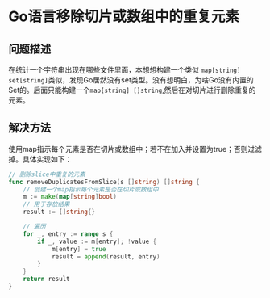 # Go语言移除切片或数组中的重复元素

## 问题描述

  在统计一个字符串出现在哪些文件里面，本想想构建一个类似 `map[string] set[string]`类似，发现Go居然没有set类型。没有想明白，为啥Go没有内置的Set的。后面只能构建一个`map[string] []string`,然后在对切片进行删除重复的元素。

## 解决方法

使用map指示每个元素是否在切片或数组中；若不在加入并设置为true；否则过滤掉。具体实现如下：

```Go
// 删除slice中重复的元素
func removeDuplicatesFromSlice(s []string) []string {
    // 创建一个map指示每个元素是否在切片或数组中
    m := make(map[string]bool)
    // 用于存放结果
	result := []string{}

    // 遍历
	for _, entry := range s {
		if _, value := m[entry]; !value {
			m[entry] = true
			result = append(result, entry)
		}
	}
	return result
}
```